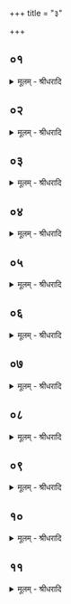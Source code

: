 +++
title = "३"

+++


## ०१
<details><summary>मूलम् - श्रीधरादि</summary>

प्रजा᳘पतिः प्रजा᳘ ऽअसृजत॥  
स᳘ ऽऊर्ध्वे᳘भ्य ऽएव᳘ प्राणे᳘भ्यो देवान᳘सृजत ये᳘ ऽवाञ्चः प्राणास्ते᳘भ्यो म᳘र्त्याः प्रजा ऽअ᳘थोर्ध्व᳘मेव᳘ मृत्युं᳘ प्रजा᳘भ्योऽऽत्ता᳘रमसृजत॥
</details>

## ०२
<details><summary>मूलम् - श्रीधरादि</summary>

त᳘स्य ह प्रजा᳘पतेः॥  
(र) अर्ध᳘मेव म᳘र्त्यमा᳘सीदर्ध᳘ममृ᳘तं तद्य᳘दस्य म᳘र्त्यमा᳘सीत्ते᳘नमृत्यो᳘रबिभेत्स बि᳘भ्यदिमां प्रा᳘विशद्द्वयं᳘ भूत्वा मृच्चा᳘पश्च॥
</details>

## ०३
<details><summary>मूलम् - श्रीधरादि</summary>

स᳘ मृत्यु᳘र्देवा᳘नब्रवी᳘त्॥  
(त्क्व) क्व᳘ नु᳘ सो ऽभूद्यो नो᳘ ऽसृष्टे᳘ति त्वद्बि᳘भ्यदिमां प्रा᳘विक्षदि᳘ति᳘ सो ऽब्रवीत्तं वा ऽअ᳘न्विच्छाम तᳫँ᳭ स᳘म्भराम न वा᳘ ऽअहं त᳘ᳫँ᳘ हिᳫँ᳭सिष्यामी᳘ति तं᳘ देवा᳘ ऽअस्या ऽअ᳘धि स᳘मभरन्य᳘दस्याप्स्वा᳘सीत्ता᳘ ऽअपः स᳘मभरन्न᳘थ य᳘दस्यां तां मृ᳘दं त᳘दुभ᳘यᳫँ᳭ सम्भृ᳘त्य मृ᳘दं चापश्चे᳘ष्टकामकुर्व्वंस्त᳘स्मादेत᳘दुभ᳘यमि᳘ष्टका भवति मृच्चा᳘पश्च॥
</details>

## ०४
<details><summary>मूलम् - श्रीधरादि</summary>

त᳘देता वा᳘ ऽअस्य ताः[[!!]]॥  
प᳘ञ्च म᳘र्त्यास्तन्व᳘ ऽआसँल्लो᳘म त्व᳘ङ्माᳫँ᳭सम᳘स्थि मज्जा᳘ ऽथैता᳘ ऽअमृ᳘ता म᳘नो व्वा᳘क्प्राणश्च᳘क्षुः श्रो᳘त्रम्॥
</details>

## ०५
<details><summary>मूलम् - श्रीधरादि</summary>

(ᳫँ᳭) स यः स᳘ प्रजा᳘पतिः॥  
(र) अय᳘मेव स᳘ यो ऽय᳘मग्नि᳘श्चीयते᳘ ऽथ या᳘ ऽअस्य ताः प᳘ञ्च म᳘र्त्यास्तन्व᳘ ऽआ᳘सन्नेतास्ताः᳘ पुरीषचितयो᳘ ऽथ या᳘ ऽअमृ᳘ता ऽएतास्ता᳘ ऽइष्टकाचित᳘यः॥
</details>

## ०६
<details><summary>मूलम् - श्रीधरादि</summary>

(स्ते᳘) ते᳘ देवा᳘ ऽअब्रुवन्॥  
(न्न) अमृ᳘तमिमं᳘ करवामे᳘ति त᳘स्यैता᳘भ्याममृ᳘ताभ्यां तनू᳘भ्यामेतां म᳘र्त्यां तनूं᳘ परिगृ᳘ह्यामृ᳘तामकुर्व्वन्निष्टकाचिति᳘भ्यां पुरीषचितिं त᳘था द्विती᳘यां त᳘था तृती᳘यां त᳘था चतुर्थीम्[[!!]]॥
</details>

## ०७
<details><summary>मूलम् - श्रीधरादि</summary>

(म᳘) अ᳘थ पञ्चमीं चि᳘तिमुपधा᳘य॥  
पु᳘रीषं नि᳘वपति त᳘त्र व्विकर्णीं᳘ च स्वयमातृण्णां चो᳘पदधाति हिरण्यशकलैः प्रो᳘क्षत्यग्नि᳘मभ्या᳘दधाति सा᳘ सप्तमी चि᳘तिस्त᳘दमृ᳘तमेव᳘मस्यैता᳘भ्याममृ᳘ताभ्यां तनू᳘भ्यामेतां म᳘र्त्यां तनूं᳘ परिगृ᳘ह्यामृतामकुर्व्वन्निष्टकाचिति᳘भ्यां[[!!]] पुरीषचितिं त᳘तो वै᳘ प्रजा᳘पतिरमृ᳘तो ऽभवत्त᳘थै᳘वैतद्य᳘जमान ऽएत᳘ममृ᳘तमात्मा᳘नं कृत्वा᳘ सो ऽमृ᳘तो भवति॥
</details>

## ०८
<details><summary>मूलम् - श्रीधरादि</summary>

ते वै᳘ देवास्तं᳘[[!!]] नाविदुः॥  
(र्य᳘) य᳘द्येनᳫँ᳭ स᳘र्व्वं वा᳘ ऽकुर्व्वन्न᳘ वा स᳘र्व्वं यद्य᳘ति वा᳘ ऽरेचयन्न᳘ वा ऽभ्या᳘पयंस्त᳘ ऽएतामृ᳘चमपश्यन्धामच्छ᳘दग्निरि᳘न्द्रो ब्रह्मा᳘ देवो बृ᳘हस्प᳘तिः॥ स᳘चेतसो व्वि᳘श्वे देवा᳘ यज्ञं प्रा᳘वन्तु नः शुभ ऽइ᳘ति॥
</details>

## ०९
<details><summary>मूलम् - श्रीधरादि</summary>

त᳘स्या ऽअ᳘स्त्ये᳘वाग्नेयम्[[!!]]॥  
(म᳘) अ᳘स्त्यैन्द्रम᳘स्ति व्वैश्वदेवं तद्य᳘दस्या ऽआग्नेयं य᳘दे᳘वैत᳘स्याग्ने᳘राग्नेयं त᳘दस्य ते᳘न स᳘मस्कुर्व्वन्य᳘दैन्द्रं त᳘दैन्द्रे᳘ण य᳘द्वैश्वदेवं त᳘द्वैश्वदेवे᳘न तम᳘त्रैव स᳘र्व्वं कृत्स्नᳫँ᳭ स᳘मस्कुर्व्वन्॥
</details>

## १०
<details><summary>मूलम् - श्रीधरादि</summary>

(र्व्वंस्त) तद्य᳘देत᳘योपति᳘ष्ठते॥  
य᳘दे᳘वास्या᳘त्र व्विद्वान्वा᳘ ऽविद्वान्वा᳘ ऽति वा रेच᳘यति न᳘ वा ऽभ्याप᳘यति त᳘दे᳘वास्यैत᳘या स᳘र्व्वमाप्नोति य᳘दस्य किंचा᳘नाप्तमनुष्टु᳘ब्धामच्छ᳘द्भवति व्वाग्वा᳘ ऽअनुष्टु᳘ब्वा᳘ग्धामच्छ᳘द्वा᳘चै᳘वास्य त᳘दाप्नोति य᳘दस्य किञ्चा᳘नाप्तं पु᳘रीषवतीं चि᳘तिं कृत्वो᳘पतिष्ठेते᳘त्यु है᳘क ऽआहुस्त᳘त्र हि सा स᳘र्व्वा कृत्स्ना भ᳘वती᳘ति॥
</details>

## ११
<details><summary>मूलम् - श्रीधरादि</summary>

त᳘दु वा᳘ ऽआहुः॥  
(र्य᳘) य᳘विष्ठवत्यैवो᳘पतिष्ठेतैत᳘द्धास्य प्रियं धा᳘म यद्य᳘विष्ठ ऽइ᳘ति तद्य᳘दस्य प्रियं धा᳘म ते᳘नास्य त᳘दाप्नोति य᳘दस्य किंचा᳘नाप्तमाग्ने᳘य्या ऽग्निकर्म हि᳘ गायत्र्या᳘ गाय᳘त्रो ऽग्निर्या᳘वानग्निर्या᳘वत्यस्य मा᳘त्रा ता᳘वतै᳘वास्य त᳘दाप्नोति य᳘दस्य किंचा᳘नाप्तम᳘निरुक्तया स᳘र्व्वं वा ऽअ᳘निरुक्तᳫँ᳭ स᳘र्व्वेणै᳘वास्य त᳘दाप्नोति य᳘दस्य किंचा᳘नाप्तं त्वं᳘ यविष्ठ दाशु᳘ष ऽइ᳘ति त᳘स्योक्तो ब᳘न्धुः पु᳘रीषवतीं चि᳘तिं कृत्वो᳘पतिष्ठेत त᳘त्र हि सा स᳘र्व्वा कृत्स्ना भ᳘वति॥
</details>